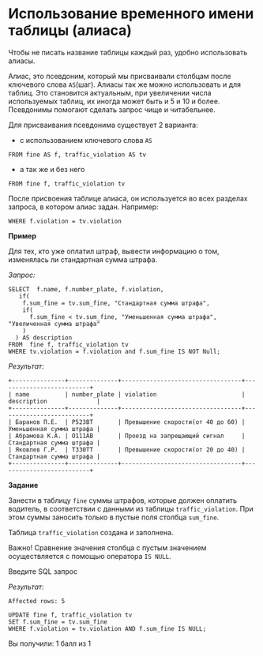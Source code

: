 # Использование временного имени таблицы (алиаса)

Чтобы не писать название таблицы каждый раз, удобно использовать алиасы.

Алиас, это псевдоним, который мы присваивали столбцам после ключевого слова `AS`(шаг).  Алиасы так же можно использовать и для таблиц. Это становится актуальным, при увеличении числа используемых таблиц, их иногда может быть и 5 и 10 и более. Псевдонимы помогают сделать запрос чище и читабельнее.

Для присваивания псевдонима существует 2 варианта: 
- с использованием ключевого слова `AS`

```mysql
FROM fine AS f, traffic_violation AS tv
```

- а так же и без него

```mysql
FROM fine f, traffic_violation tv
```

После присвоения таблице алиаса, он используется во всех разделах запроса, в котором алиас задан. Например:

```mysql
WHERE f.violation = tv.violation
```

**Пример**

Для тех, кто уже оплатил штраф, вывести информацию о том, изменялась ли стандартная сумма штрафа.

*Запрос:*

```mysql
SELECT  f.name, f.number_plate, f.violation, 
   if(
    f.sum_fine = tv.sum_fine, "Стандартная сумма штрафа", 
    if(
      f.sum_fine < tv.sum_fine, "Уменьшенная сумма штрафа", "Увеличенная сумма штрафа"
    )
  ) AS description               
FROM  fine f, traffic_violation tv
WHERE tv.violation = f.violation and f.sum_fine IS NOT Null;
```

*Результат:*

```mysql
+---------------+--------------+----------------------------------+--------------------------+
| name          | number_plate | violation                        | description              |
+---------------+--------------+----------------------------------+--------------------------+
| Баранов П.Е.  | Р523ВТ       | Превышение скорости(от 40 до 60) | Уменьшенная сумма штрафа |
| Абрамова К.А. | О111АВ       | Проезд на запрещающий сигнал     | Стандартная сумма штрафа |
| Яковлев Г.Р.  | Т330ТТ       | Превышение скорости(от 20 до 40) | Стандартная сумма штрафа |
+---------------+--------------+----------------------------------+--------------------------+
```

**Задание**

Занести в таблицу `fine` суммы штрафов, которые должен оплатить водитель, в соответствии с данными из таблицы `traffic_violation`. При этом суммы заносить только в пустые поля столбца `sum_fine`.

Таблица `traffic_violation` создана и заполнена.

Важно! Сравнение значения столбца с пустым значением осуществляется с помощью оператора `IS NULL`.

Введите SQL запрос

*Результат:*

```mysql
Affected rows: 5
```

```mysql
UPDATE fine f, traffic_violation tv
SET f.sum_fine = tv.sum_fine
WHERE f.violation = tv.violation AND f.sum_fine IS NULL;
```

Вы получили: 1 балл из 1
